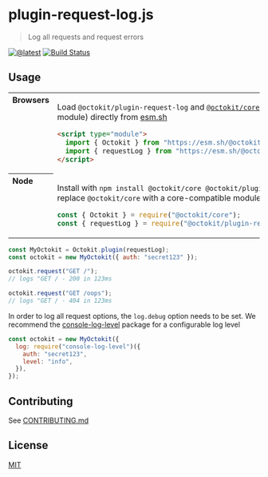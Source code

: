 # plugin-request-log.js

> Log all requests and request errors

[![@latest](https://img.shields.io/npm/v/@octokit/plugin-request-log.svg)](https://www.npmjs.com/package/@octokit/plugin-request-log)
[![Build Status](https://github.com/octokit/plugin-request-log.js/workflows/Test/badge.svg)](https://github.com/octokit/plugin-request-log.js/actions?workflow=Test)

## Usage

<table>
<tbody valign=top align=left>
<tr><th>
Browsers
</th><td width=100%>

Load `@octokit/plugin-request-log` and [`@octokit/core`](https://github.com/octokit/core.js) (or core-compatible module) directly from [esm.sh](https://esm.sh)

```html
<script type="module">
  import { Octokit } from "https://esm.sh/@octokit/core";
  import { requestLog } from "https://esm.sh/@octokit/plugin-request-log";
</script>
```

</td></tr>
<tr><th>
Node
</th><td>

Install with `npm install @octokit/core @octokit/plugin-request-log`. Optionally replace `@octokit/core` with a core-compatible module

```js
const { Octokit } = require("@octokit/core");
const { requestLog } = require("@octokit/plugin-request-log");
```

</td></tr>
</tbody>
</table>

```js
const MyOctokit = Octokit.plugin(requestLog);
const octokit = new MyOctokit({ auth: "secret123" });

octokit.request("GET /");
// logs "GET / - 200 in 123ms

octokit.request("GET /oops");
// logs "GET / - 404 in 123ms
```

In order to log all request options, the `log.debug` option needs to be set. We recommend the [console-log-level](https://github.com/watson/console-log-level) package for a configurable log level

```js
const octokit = new MyOctokit({
  log: require("console-log-level")({
    auth: "secret123",
    level: "info",
  }),
});
```

## Contributing

See [CONTRIBUTING.md](CONTRIBUTING.md)

## License

[MIT](LICENSE)

